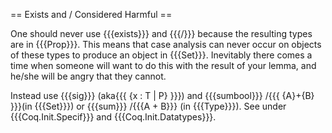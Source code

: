 == Exists and \/ Considered Harmful ==

One should never use {{{exists}}} and {{{\/}}} because the resulting types are in {{{Prop}}}.  This means that case analysis can never occur on objects of these types to produce an object in {{{Set}}}.  Inevitably there comes a time when someone will want to do this with the result of your lemma, and he/she will be angry that they cannot.

Instead use {{{sig}}} (aka{{{ {x : T | P} }}}) and {{{sumbool}}} /{{{ {A}+{B} }}}(in {{{Set}}}) or {{{sum}}} /{{{A + B}}} (in {{{Type}}}).  See under {{{Coq.Init.Specif}}} and {{{Coq.Init.Datatypes}}}.
